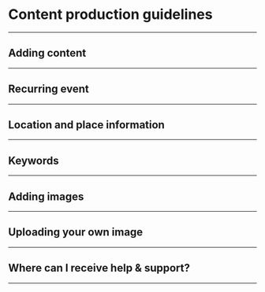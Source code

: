
# Content production guidelines


-----

## Adding content


-----

## Recurring event


-----

## Location and place information


-----

## Keywords


-----

## Adding images


-----

## Uploading your own image


-----

## Where can I receive help & support?


-----
